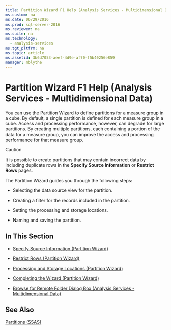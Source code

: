 ```yaml
---
title: Partition Wizard F1 Help (Analysis Services - Multidimensional Data)
ms.custom: na
ms.date: 06/29/2016
ms.prod: sql-server-2016
ms.reviewer: na
ms.suite: na
ms.technology: 
  - analysis-services
ms.tgt_pltfrm: na
ms.topic: article
ms.assetid: 3b6d7053-aeef-4d9e-af70-f5b40256e859
manager: mblythe
---
```

# Partition Wizard F1 Help (Analysis Services - Multidimensional Data)
You can use the Partition Wizard to define partitions for a measure group in a cube. By default, a single partition is defined for each measure group in a cube. Access and processing performance, however, can degrade for large partitions. By creating multiple partitions, each containing a portion of the data for a measure group, you can improve the access and processing performance for that measure group.  
  
> [!CAUTION]  
>  It is possible to create partitions that may contain incorrect data by including duplicate rows in the **Specify Source Information** or **Restrict Rows** pages.  
  
 The Partition Wizard guides you through the following steps:  
  
-   Selecting the data source view for the partition.  
  
-   Creating a filter for the records included in the partition.  
  
-   Setting the processing and storage locations.  
  
-   Naming and saving the partition.  
  
## In This Section  
  
-   [Specify Source Information (Partition Wizard)](../../Topics/TopicNameNotContainA/Specify-Source-Information--Partition-Wizard-.md)  
  
-   [Restrict Rows (Partition Wizard)](../../Topics/TopicNameNotContainA/Restrict-Rows--Partition-Wizard-.md)  
  
-   [Processing and Storage Locations (Partition Wizard)](../../Topics/TopicNameNotContainA/Processing-and-Storage-Locations--Partition-Wizard-.md)  
  
-   [Completing the Wizard (Partition Wizard)](../../Topics/TopicNameNotContainA/Completing-the-Wizard--Partition-Wizard-.md)  
  
-   [Browse for Remote Folder Dialog Box (Analysis Services - Multidimensional Data)](../../Topics/TopicNameNotContainA/Browse-for-Remote-Folder-Dialog-Box--Analysis-Services---Multidimensional-Data-.md)  
  
## See Also  
 [Partitions (SSAS)](assetId:///cd10ad00-468c-4d49-9f8d-873494d04b4f)